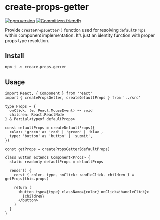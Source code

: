 # create-props-getter

[![npm version](https://badge.fury.io/js/create-props-getter.svg)](https://badge.fury.io/js/create-props-getter)
[![Commitizen friendly](https://img.shields.io/badge/commitizen-friendly-brightgreen.svg)](http://commitizen.github.io/cz-cli/)

Provide `createPropsGetter()` function used for resolving `defaultProps` within component implementation. It's just an identity function with proper props type resolution.

## Install

```
npm i -S create-props-getter
```

## Usage

```tsx
import React, { Component } from 'react'
import { createPropsGetter, createDefaultProps } from '../src'

type Props = {
  onClick: (e: React.MouseEvent) => void
  children: React.ReactNode
} & Partial<typeof defaultProps>

const defaultProps = createDefaultProps({
  color: 'green' as 'red' | 'green' | 'blue',
  type: 'button' as 'button' | 'submit',
})

const getProps = createPropsGetter(defaultProps)

class Button extends Component<Props> {
  static readonly defaultProps = defaultProps

  render() {
    const { color, type, onClick: handleClick, children } = getProps(this.props)

    return (
      <button type={type} className={color} onClick={handleClick}>
        {children}
      </button>
    )
  }
}
```
